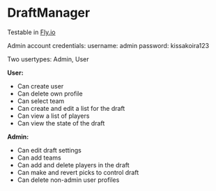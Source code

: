 # DraftManager
Testable in [Fly.io](https://draftmanager.fly.dev/)

Admin account credentials:
username: admin
password: kissakoira123

Two usertypes: Admin, User

**User:**
 - Can create user
 - Can delete own profile
 - Can select team
 - Can create and edit a list for the draft
 - Can view a list of players
 - Can view the state of the draft
 
 **Admin:**
 - Can edit draft settings
 - Can add teams
 - Can add and delete players in the draft
 - Can make and revert picks to control draft
 - Can delete non-admin user profiles